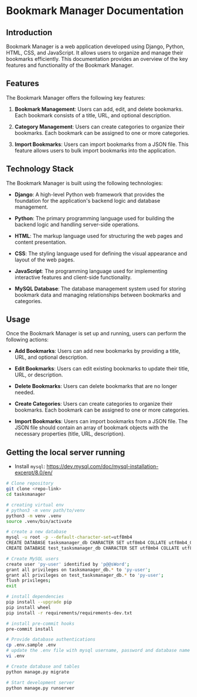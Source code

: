 # Bookmark Manager Documentation

## Introduction
Bookmark Manager is a web application developed using Django, Python, HTML, CSS, and JavaScript. It allows users to organize and manage their bookmarks efficiently. This documentation provides an overview of the key features and functionality of the Bookmark Manager.

## Features
The Bookmark Manager offers the following key features:

1. **Bookmark Management**: Users can add, edit, and delete bookmarks. Each bookmark consists of a title, URL, and optional description.

2. **Category Management**: Users can create categories to organize their bookmarks. Each bookmark can be assigned to one or more categories.

3. **Import Bookmarks**: Users can import bookmarks from a JSON file. This feature allows users to bulk import bookmarks into the application.

## Technology Stack
The Bookmark Manager is built using the following technologies:

- **Django**: A high-level Python web framework that provides the foundation for the application's backend logic and database management.

- **Python**: The primary programming language used for building the backend logic and handling server-side operations.

- **HTML**: The markup language used for structuring the web pages and content presentation.

- **CSS**: The styling language used for defining the visual appearance and layout of the web pages.

- **JavaScript**: The programming language used for implementing interactive features and client-side functionality.

- **MySQL Database**: The database management system used for storing bookmark data and managing relationships between bookmarks and categories.

## Usage
Once the Bookmark Manager is set up and running, users can perform the following actions:

- **Add Bookmarks**: Users can add new bookmarks by providing a title, URL, and optional description.

- **Edit Bookmarks**: Users can edit existing bookmarks to update their title, URL, or description.

- **Delete Bookmarks**: Users can delete bookmarks that are no longer needed.

- **Create Categories**: Users can create categories to organize their bookmarks. Each bookmark can be assigned to one or more categories.

- **Import Bookmarks**: Users can import bookmarks from a JSON file. The JSON file should contain an array of bookmark objects with the necessary properties (title, URL, description).

## Getting the local server running

- Install `mysql`: https://dev.mysql.com/doc/mysql-installation-excerpt/8.0/en/

```bash
# Clone repository
git clone <repo-link>
cd tasksmanager

# creating virtual env
# python3 -m venv path/to/venv
python3 -m venv .venv
source .venv/bin/activate

# create a new database
mysql -u root -p --default-character-set=utf8mb4
CREATE DATABASE tasksmanager_db CHARACTER SET utf8mb4 COLLATE utf8mb4_0900_ai_ci;
CREATE DATABASE test_tasksmanager_db CHARACTER SET utf8mb4 COLLATE utf8mb4_0900_ai_ci;

# Create MySQL users
create user 'py-user' identified by 'p@@sWord';
grant all privileges on tasksmanager_db.* to 'py-user';
grant all privileges on test_tasksmanager_db.* to 'py-user';
flush privileges;
exit

# install dependencies
pip install --upgrade pip
pip install wheel
pip install -r requirements/requirements-dev.txt

# install pre-commit hooks
pre-commit install

# Provide database authentications
cp .env.sample .env
# update the .env file with mysql username, password and database name
vi .env

# Create database and tables
python manage.py migrate

# Start development server
python manage.py runserver
```
